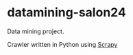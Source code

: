 datamining-salon24
==================

Data mining project.

Crawler written in Python using [Scrapy](http://scrapy.org/)
